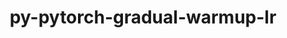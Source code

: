 ---
title: "py-pytorch-gradual-warmup-lr"
layout: cache
categories: [package, develop]
meta: {"versions": ["0.3.2"], "compilers": ["apple-clang@=14.0.0", "apple-clang@=14.0.3", "gcc@=11.3.0", "gcc@=7.3.1"], "oss": ["amzn2", "ubuntu22.04", "ventura"], "platforms": ["darwin", "linux"], "targets": ["aarch64", "ivybridge", "x86_64_v3", "x86_64_v4"], "stacks": ["ml-darwin-aarch64-mps", "ml-linux-x86_64-cpu", "ml-linux-x86_64-cuda", "root"], "num_specs": 13, "num_specs_by_stack": {"root": 13, "ml-darwin-aarch64-mps": 3, "ml-linux-x86_64-cuda": 3, "ml-linux-x86_64-cpu": 3}}
spec_details: [{"hash": "47ljew7ub52ebyietecauv2swpzxt2yl", "compiler": "apple-clang@=14.0.0", "versions": ["0.3.2"], "os": "ventura", "platform": "darwin", "target": "aarch64", "variants": ["build_system=python_pip"], "stacks": ["root", "ml-darwin-aarch64-mps"], "size": "-", "tarball": "https://binaries.spack.io/develop/build_cache/darwin-ventura-aarch64/apple-clang-14.0.0/py-pytorch-gradual-warmup-lr-0.3.2/darwin-ventura-aarch64-apple-clang-14.0.0-py-pytorch-gradual-warmup-lr-0.3.2-47ljew7ub52ebyietecauv2swpzxt2yl.spack"}, {"hash": "z4rpeewd654ccgaim2in5zwjt6s5e2wj", "compiler": "apple-clang@=14.0.0", "versions": ["0.3.2"], "os": "ventura", "platform": "darwin", "target": "aarch64", "variants": ["build_system=python_pip"], "stacks": ["root", "ml-darwin-aarch64-mps"], "size": "-", "tarball": "https://binaries.spack.io/develop/build_cache/darwin-ventura-aarch64/apple-clang-14.0.0/py-pytorch-gradual-warmup-lr-0.3.2/darwin-ventura-aarch64-apple-clang-14.0.0-py-pytorch-gradual-warmup-lr-0.3.2-z4rpeewd654ccgaim2in5zwjt6s5e2wj.spack"}, {"hash": "sahojt7tnnixl24pjr3xlliscx7po3ep", "compiler": "apple-clang@=14.0.3", "versions": ["0.3.2"], "os": "ventura", "platform": "darwin", "target": "aarch64", "variants": ["build_system=python_pip"], "stacks": ["root", "ml-darwin-aarch64-mps"], "size": "-", "tarball": "https://binaries.spack.io/develop/build_cache/darwin-ventura-aarch64/apple-clang-14.0.3/py-pytorch-gradual-warmup-lr-0.3.2/darwin-ventura-aarch64-apple-clang-14.0.3-py-pytorch-gradual-warmup-lr-0.3.2-sahojt7tnnixl24pjr3xlliscx7po3ep.spack"}, {"hash": "ic5npttvuqi7n55an64swkin5g764xy4", "compiler": "gcc@=7.3.1", "versions": ["0.3.2"], "os": "amzn2", "platform": "linux", "target": "ivybridge", "variants": ["build_system=python_pip"], "stacks": ["root"], "size": "-", "tarball": "https://binaries.spack.io/develop/build_cache/linux-amzn2-ivybridge/gcc-7.3.1/py-pytorch-gradual-warmup-lr-0.3.2/linux-amzn2-ivybridge-gcc-7.3.1-py-pytorch-gradual-warmup-lr-0.3.2-ic5npttvuqi7n55an64swkin5g764xy4.spack"}, {"hash": "2vs5o3ueibhqzo6puxyshpzum5ftocja", "compiler": "gcc@=7.3.1", "versions": ["0.3.2"], "os": "amzn2", "platform": "linux", "target": "ivybridge", "variants": ["build_system=python_pip"], "stacks": ["root"], "size": "-", "tarball": "https://binaries.spack.io/develop/build_cache/linux-amzn2-ivybridge/gcc-7.3.1/py-pytorch-gradual-warmup-lr-0.3.2/linux-amzn2-ivybridge-gcc-7.3.1-py-pytorch-gradual-warmup-lr-0.3.2-2vs5o3ueibhqzo6puxyshpzum5ftocja.spack"}, {"hash": "a4yucv5gnpm7pfzsyaeqij5jmneo4maf", "compiler": "gcc@=7.3.1", "versions": ["0.3.2"], "os": "amzn2", "platform": "linux", "target": "x86_64_v3", "variants": ["build_system=python_pip"], "stacks": ["root"], "size": "-", "tarball": "https://binaries.spack.io/develop/build_cache/linux-amzn2-x86_64_v3/gcc-7.3.1/py-pytorch-gradual-warmup-lr-0.3.2/linux-amzn2-x86_64_v3-gcc-7.3.1-py-pytorch-gradual-warmup-lr-0.3.2-a4yucv5gnpm7pfzsyaeqij5jmneo4maf.spack"}, {"hash": "z2w5fei2ojeda6ndz2qemjp5bojdraog", "compiler": "gcc@=7.3.1", "versions": ["0.3.2"], "os": "amzn2", "platform": "linux", "target": "x86_64_v3", "variants": ["build_system=python_pip"], "stacks": ["root"], "size": "-", "tarball": "https://binaries.spack.io/develop/build_cache/linux-amzn2-x86_64_v3/gcc-7.3.1/py-pytorch-gradual-warmup-lr-0.3.2/linux-amzn2-x86_64_v3-gcc-7.3.1-py-pytorch-gradual-warmup-lr-0.3.2-z2w5fei2ojeda6ndz2qemjp5bojdraog.spack"}, {"hash": "zqyyr4eulhodh67ish5eayahjpmz6non", "compiler": "gcc@=7.3.1", "versions": ["0.3.2"], "os": "amzn2", "platform": "linux", "target": "x86_64_v3", "variants": [], "stacks": ["root"], "size": "-", "tarball": "https://binaries.spack.io/develop/build_cache/linux-amzn2-x86_64_v3/gcc-7.3.1/py-pytorch-gradual-warmup-lr-0.3.2/linux-amzn2-x86_64_v3-gcc-7.3.1-py-pytorch-gradual-warmup-lr-0.3.2-zqyyr4eulhodh67ish5eayahjpmz6non.spack"}, {"hash": "vzznuhm4tmxr2wkf6jnci2hlx5ujawhy", "compiler": "gcc@=7.3.1", "versions": ["0.3.2"], "os": "amzn2", "platform": "linux", "target": "x86_64_v3", "variants": [], "stacks": ["root"], "size": "-", "tarball": "https://binaries.spack.io/develop/build_cache/linux-amzn2-x86_64_v3/gcc-7.3.1/py-pytorch-gradual-warmup-lr-0.3.2/linux-amzn2-x86_64_v3-gcc-7.3.1-py-pytorch-gradual-warmup-lr-0.3.2-vzznuhm4tmxr2wkf6jnci2hlx5ujawhy.spack"}, {"hash": "ftgcdvhy5mvt3y6pqxv7cypweqtudjd6", "compiler": "gcc@=7.3.1", "versions": ["0.3.2"], "os": "amzn2", "platform": "linux", "target": "x86_64_v4", "variants": [], "stacks": ["root"], "size": "-", "tarball": "https://binaries.spack.io/develop/build_cache/linux-amzn2-x86_64_v4/gcc-7.3.1/py-pytorch-gradual-warmup-lr-0.3.2/linux-amzn2-x86_64_v4-gcc-7.3.1-py-pytorch-gradual-warmup-lr-0.3.2-ftgcdvhy5mvt3y6pqxv7cypweqtudjd6.spack"}, {"hash": "kkbipvvwaw7zv5txf2lyyu33w4c7cgzb", "compiler": "gcc@=11.3.0", "versions": ["0.3.2"], "os": "ubuntu22.04", "platform": "linux", "target": "x86_64_v3", "variants": ["build_system=python_pip"], "stacks": ["ml-linux-x86_64-cuda", "root", "ml-linux-x86_64-cpu"], "size": "-", "tarball": "https://binaries.spack.io/develop/build_cache/linux-ubuntu22.04-x86_64_v3/gcc-11.3.0/py-pytorch-gradual-warmup-lr-0.3.2/linux-ubuntu22.04-x86_64_v3-gcc-11.3.0-py-pytorch-gradual-warmup-lr-0.3.2-kkbipvvwaw7zv5txf2lyyu33w4c7cgzb.spack"}, {"hash": "sc3ynflpk65bszvejpxveu5xjm7jq2kz", "compiler": "gcc@=11.3.0", "versions": ["0.3.2"], "os": "ubuntu22.04", "platform": "linux", "target": "x86_64_v3", "variants": ["build_system=python_pip"], "stacks": ["ml-linux-x86_64-cuda", "root", "ml-linux-x86_64-cpu"], "size": "-", "tarball": "https://binaries.spack.io/develop/build_cache/linux-ubuntu22.04-x86_64_v3/gcc-11.3.0/py-pytorch-gradual-warmup-lr-0.3.2/linux-ubuntu22.04-x86_64_v3-gcc-11.3.0-py-pytorch-gradual-warmup-lr-0.3.2-sc3ynflpk65bszvejpxveu5xjm7jq2kz.spack"}, {"hash": "kvdqszkiee56ukvqffciim5jnabnm2oy", "compiler": "gcc@=11.3.0", "versions": ["0.3.2"], "os": "ubuntu22.04", "platform": "linux", "target": "x86_64_v3", "variants": ["build_system=python_pip"], "stacks": ["ml-linux-x86_64-cuda", "root", "ml-linux-x86_64-cpu"], "size": "-", "tarball": "https://binaries.spack.io/develop/build_cache/linux-ubuntu22.04-x86_64_v3/gcc-11.3.0/py-pytorch-gradual-warmup-lr-0.3.2/linux-ubuntu22.04-x86_64_v3-gcc-11.3.0-py-pytorch-gradual-warmup-lr-0.3.2-kvdqszkiee56ukvqffciim5jnabnm2oy.spack"}]
---